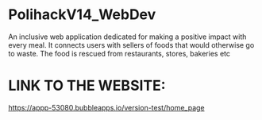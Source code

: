 # PolihackV14_WebDev
An inclusive web application dedicated for making a positive impact with every meal. It connects users with sellers of foods that would otherwise go to waste. The food is rescued from restaurants, stores, bakeries etc

# LINK TO THE WEBSITE:
https://appp-53080.bubbleapps.io/version-test/home_page
